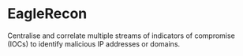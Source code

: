 # EagleRecon
Centralise and correlate multiple streams of indicators of compromise (IOCs) to identify malicious IP addresses or domains.
